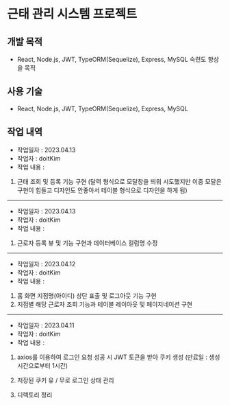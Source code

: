 # 근태 관리 시스템 프로젝트

## 개발 목적

- React, Node.js, JWT, TypeORM(Sequelize), Express, MySQL 숙련도 향상을 목적

## 사용 기술

- React, Node.js, JWT, TypeORM(Sequelize), Express, MySQL

## 작업 내역

- 작업일자 : 2023.04.13
- 작업자 : doitKim
- 작업 내용 :

1. 근태 조회 및 등록 기능 구현
   (달력 형식으로 모달창을 띄워 시도했지만 이중 모달은 구현이 힘들고 디자인도 안좋아서 테이블 형식으로 디자인을 하게 됨)

---

- 작업일자 : 2023.04.13
- 작업자 : doitKim
- 작업 내용 :

1. 근로자 등록 뷰 및 기능 구현과 데이터베이스 컬럼명 수정

---

- 작업일자 : 2023.04.12
- 작업자 : doitKim
- 작업 내용 :

1. 홈 화면 지점명(아이디) 상단 표출 및 로그아웃 기능 구현
2. 지점별 해당 근로자 조회 기능과 테이블 레이아웃 및 페이지네이션 구현

---

- 작업일자 : 2023.04.11
- 작업자 : doitKim
- 작업 내용 :

1. axios를 이용하여 로그인 요청 성공 시 JWT 토큰을 받아 쿠키 생성 (만료일 : 생성 시간으로부터 1시간)

2. 저장된 쿠키 유 / 무로 로그인 상태 관리

3. 디렉토리 정리
